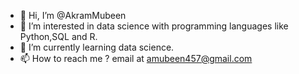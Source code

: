 - 👋 Hi, I’m @AkramMubeen
- 👀 I’m interested in data science with programming languages like Python,SQL and R.
- 🌱 I’m currently learning data science.
- 📫 How to reach me ? email at amubeen457@gmail.com

<!---
AkramMubeen/AkramMubeen is a ✨ special ✨ repository because its `README.md` (this file) appears on your GitHub profile.
You can click the Preview link to take a look at your changes.
--->
